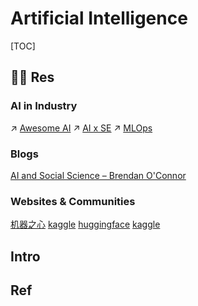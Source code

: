 # Artificial Intelligence

[TOC]



## 🤙🏾 Res
### AI in Industry
↗ [Awesome AI](../../🗺%20CS_Overview/🕶️%20Awesome%20List/Awesome%20AI/Awesome%20AI.md)
↗ [AI x SE](../../Software%20Engineering/🤖%20AI%20x%20SE/AI%20x%20SE.md)
↗ [MLOps](../../Software%20Engineering/🤖%20AI%20x%20SE/MLOps/MLOps.md)


### Blogs
[AI and Social Science – Brendan O'Connor](http://brenocon.com/blog/) 


### Websites & Communities
[机器之心](https://www.jiqizhixin.com)
[kaggle](https://www.kaggle.com)
[huggingface](https://huggingface.co)
[kaggle](https://www.kaggle.com)



## Intro




## Ref

